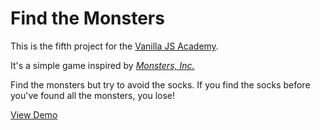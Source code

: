 # Find the Monsters

This is the fifth project for the [Vanilla JS Academy](https://vanillajsacademy.com/).

It's a simple game inspired by [<i>Monsters, Inc.</i>](https://www.imdb.com/title/tt0198781/)

Find the monsters but try to avoid the socks. If you find the socks before you've found all the monsters, you lose!

[View Demo](https://kieranbarker.github.io/find-the-monsters/)